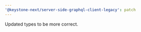 ```yaml
---
'@keystone-next/server-side-graphql-client-legacy': patch
---
```


Updated types to be more correct.
